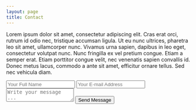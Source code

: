 ```yaml
---
layout: page
title: Contact
---
```


Lorem ipsum dolor sit amet, consectetur adipiscing elit. Cras erat orci, rutrum id odio nec, tristique accumsan ligula. Ut eu nunc ultrices, pharetra leo sit amet, ullamcorper nunc. Vivamus urna sapien, dapibus in leo eget, consectetur volutpat nunc. Nunc fringilla ex vel pretium congue. Etiam a semper erat. Etiam porttitor congue velit, nec venenatis sapien convallis id. Donec metus lacus, commodo a ante sit amet, efficitur ornare tellus. Sed nec vehicula diam.

<form action="https://getsimpleform.com/messages?form_api_token=bada2276d501228bbe19f1e09e13110d" method="post">
  <!-- the redirect_to is optional, the form will redirect to the referrer on submission -->
  <input type='hidden' name='redirect_to' value='http://ambercaldwell.net/thank-you'/>
  <!-- all your input fields here.... -->
  <input type='text' name='name' placeholder='Your Full Name'/>
  <input type='email' name='email' placeholder='Your E-mail Address'/>
  <textarea name='message' placeholder='Write your message ...'></textarea>
  <input type='submit' value='Send Message'/>
</form>
